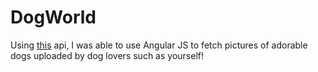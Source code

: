 # DogWorld

Using <a href="https://dog.ceo/dog-api/">this</a> api, I was able to use Angular JS to fetch pictures of adorable dogs uploaded by dog lovers such as yourself!
